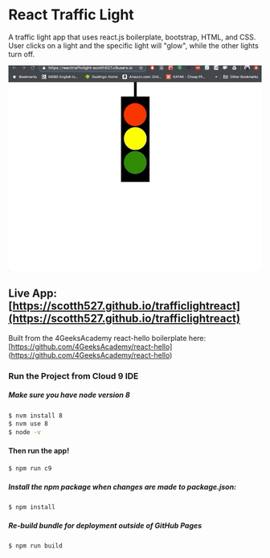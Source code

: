 # React Traffic Light

A traffic light app that uses react.js boilerplate, bootstrap, HTML, and CSS. User clicks on a light and the specific light will "glow", while the other lights turn off.

![Traffic Light](./example3.gif)

## Live App: [https://scotth527.github.io/trafficlightreact](https://scotth527.github.io/trafficlightreact)

Built from the 4GeeksAcademy react-hello boilerplate here: [https://github.com/4GeeksAcademy/react-hello] (https://github.com/4GeeksAcademy/react-hello)

### Run the Project from Cloud 9 IDE

##### Make sure you have node version 8
```sh
$ nvm install 8
$ nvm use 8
$ node -v
```

#### Then run the app!
```sh
$ npm run c9
```

##### Install the npm package when changes are made to package.json:
```sh
$ npm install
```

##### Re-build bundle for deployment outside of GitHub Pages

```sh
$ npm run build
```